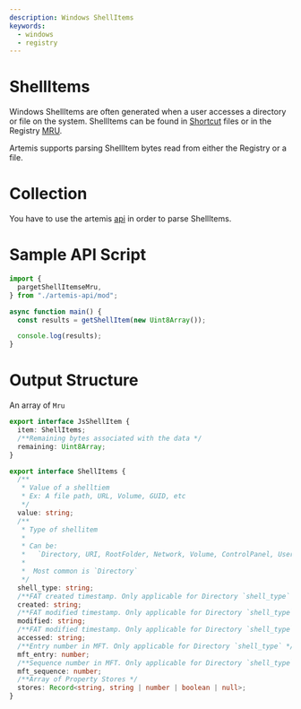 ```yaml
---
description: Windows ShellItems
keywords:
  - windows
  - registry
---
```


# ShellItems

Windows ShellItems are often generated when a user accesses a directory or file
on the system. ShellItems can be found in [Shortcut](./shortcuts.md) files or in
the Registry [MRU](./mru.md).

Artemis supports parsing ShellItem bytes read from either the Registry or a
file.

# Collection

You have to use the artemis [api](../../API/overview.md) in order to parse
ShellItems.

# Sample API Script

```typescript
import {
  pargetShellItemseMru,
} from "./artemis-api/mod";

async function main() {
  const results = getShellItem(new Uint8Array());

  console.log(results);
}
```

# Output Structure

An array of `Mru`

```typescript
export interface JsShellItem {
  item: ShellItems;
  /**Remaining bytes associated with the data */
  remaining: Uint8Array;
}

export interface ShellItems {
  /**
   * Value of a shelltiem
   * Ex: A file path, URL, Volume, GUID, etc
   */
  value: string;
  /**
   * Type of shellitem
   *
   * Can be:
   *   `Directory, URI, RootFolder, Network, Volume, ControlPanel, UserPropertyView, Delegate, Variable, MTP, Unknown, History`
   *
   *  Most common is `Directory`
   */
  shell_type: string;
  /**FAT created timestamp. Only applicable for Directory `shell_type` */
  created: string;
  /**FAT modified timestamp. Only applicable for Directory `shell_type` */
  modified: string;
  /**FAT modified timestamp. Only applicable for Directory `shell_type` */
  accessed: string;
  /**Entry number in MFT. Only applicable for Directory `shell_type` */
  mft_entry: number;
  /**Sequence number in MFT. Only applicable for Directory `shell_type` */
  mft_sequence: number;
  /**Array of Property Stores */
  stores: Record<string, string | number | boolean | null>;
}
```
